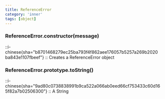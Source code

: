 ```yaml
---
title: ReferenceError
category: 'inner'
tags: [object]
---
```


<!--constructor--> 
<!--1--> 

### ReferenceError.constructor(message)

::i-chinese{sha="b8701468279ec25ba793f4f862aee176057b5257a269b2020ba843e1107fbeef"}
::
Creates a ReferenceError object

<!--1--> 

### ReferenceError.prototype.toString()

::i-chinese{sha="9ad80c0738838991b9ca522a066ab0eed66cf753433c60d165f82a7b02506300"}
::
A String
